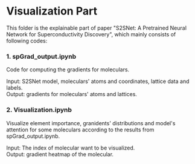 # Visualization Part
This folder is the explainable part of paper "S2SNet: A Pretrained Neural Network for Superconductivity Discovery", which mainly consists of following codes:

### 1. spGrad_output.ipynb
  Code for computing the gradients for moleculars. 
    
  Input: S2SNet model, moleculars' atoms and coordinates, lattice data and labels.  
  Output: gradients for moleculars' atoms and lattices.

### 2. Visualization.ipynb
  Visualize element importance, granidents' distributions and model's attention for some moleculars according to the results from spGrad_output.ipynb.  
    
  Input: The index of molecular want to be visualized.  
  Output: gradient heatmap of the molecular.
